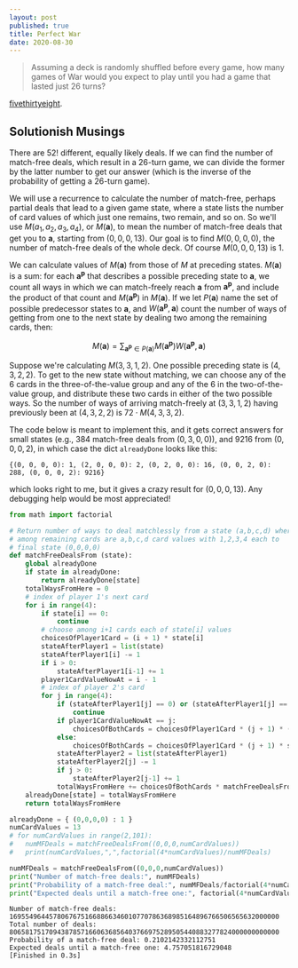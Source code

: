 ```yaml
---
layout: post
published: true
title: Perfect War
date: 2020-08-30
---
```


>Assuming a deck is randomly shuffled before every game, how many games of War would you expect to play until you had a game that lasted just 26 turns?

[fivethirtyeight](https://fivethirtyeight.com/features/are-you-a-pinball-wizard/).

<!--more-->

## Solutionish Musings

There are $52!$ different, equally likely deals. If we can find the number of match-free deals, which result in a $26$-turn game, we can divide the former by the latter number to get our answer (which is the inverse of the probability of getting a $26$-turn game).

We will use a recurrence to calculate the number of match-free, perhaps partial deals that lead to a given game state, where a state lists the number of card values of which just one remains, two remain, and so on. So we'll use $M(a_1,a_2,a_3,a_4)$, or $M(\mathbf{a})$, to mean the number of match-free deals that get you to $\mathbf{a}$, starting from $(0,0,0,13)$. Our goal is to find $M(0,0,0,0)$, the number of match-free deals of the whole deck. Of course $M(0,0,0,13)$ is $1$.

We can calculate values of $M(\mathbf{a})$ from those of $M$ at preceding states. $M(\mathbf{a})$ is a sum: for each $\mathbf{a^p}$ that describes a possible preceding state to $\mathbf{a}$, we count all ways in which we can match-freely reach $\mathbf{a}$ from $\mathbf{a^p}$, and include the product of that count and $M(\mathbf{a^p})$ in $M(\mathbf{a})$. If we let $P(\mathbf{a})$ name the set of possible predecessor states to $\mathbf{a}$, and $W(\mathbf{a^p},\mathbf{a})$ count the number of ways of getting from one to the next state by dealing two among the remaining cards, then:

$$M(\mathbf{a}) =
\sum_{\mathbf{a^p} \in P(\mathbf{a})} 
M(\mathbf{a^p}) W(\mathbf{a^p},\mathbf{a})$$

Suppose we're calculating $M(3,3,1,2)$. One possible preceding state is $(4,3,2,2)$. To get to the new state without matching, we can choose any of the $6$ cards in the three-of-the-value group and any of the $6$ in the two-of-the-value group, and distribute these two cards in either of the two possible ways. So the number of ways of arriving match-freely at $(3,3,1,2)$ having previously been at $(4,3,2,2)$ is $72 \cdot M(4,3,3,2)$.

The code below is meant to implement this, and it gets correct answers for small states (e.g., $384$ match-free deals from $(0,3,0,0)$), and $9216$ from $(0,0,0,2)$, in which case the dict `alreadyDone` looks like this: 

```{(0, 0, 0, 0): 1, (2, 0, 0, 0): 2, (0, 2, 0, 0): 16, (0, 0, 2, 0): 288, (0, 0, 0, 2): 9216}```

which looks right to me, but it gives a crazy result for $(0,0,0,13)$. Any debugging help would be most appreciated! 

```python
from math import factorial

# Return number of ways to deal matchlessly from a state (a,b,c,d) where
# among remaining cards are a,b,c,d card values with 1,2,3,4 each to
# final state (0,0,0,0)
def matchFreeDealsFrom (state):
	global alreadyDone
	if state in alreadyDone:
		return alreadyDone[state]
	totalWaysFromHere = 0
	# index of player 1's next card
	for i in range(4):
		if state[i] == 0:
			continue
		# choose among i+1 cards each of state[i] values
		choicesOfPlayer1Card = (i + 1) * state[i]
		stateAfterPlayer1 = list(state)
		stateAfterPlayer1[i] -= 1
		if i > 0:
			stateAfterPlayer1[i-1] += 1
		player1CardValueNowAt = i - 1
		# index of player 2's card
		for j in range(4):
			if (stateAfterPlayer1[j] == 0) or (stateAfterPlayer1[j] == 1 and player1CardValueNowAt == j):
				continue
			if player1CardValueNowAt == j:
				choicesOfBothCards = choicesOfPlayer1Card * (j + 1) * (stateAfterPlayer1[j] - 1)
			else:
				choicesOfBothCards = choicesOfPlayer1Card * (j + 1) * stateAfterPlayer1[j]
			stateAfterPlayer2 = list(stateAfterPlayer1)
			stateAfterPlayer2[j] -= 1
			if j > 0:
				stateAfterPlayer2[j-1] += 1
			totalWaysFromHere += choicesOfBothCards * matchFreeDealsFrom(tuple(stateAfterPlayer2))
	alreadyDone[state] = totalWaysFromHere
	return totalWaysFromHere

alreadyDone = { (0,0,0,0) : 1 }
numCardValues = 13
# for numCardValues in range(2,101):
# 	numMFDeals = matchFreeDealsFrom((0,0,0,numCardValues))
# 	print(numCardValues,",",factorial(4*numCardValues)/numMFDeals)

numMFDeals = matchFreeDealsFrom((0,0,0,numCardValues))
print("Number of match-free deals:", numMFDeals)
print("Probability of a match-free deal:", numMFDeals/factorial(4*numCardValues))
print("Expected deals until a match-free one:", factorial(4*numCardValues)/numMFDeals)

```

```
Number of match-free deals: 16955496445780676751668866346010770786368985164896766506565632000000
Total number of deals: 80658175170943878571660636856403766975289505440883277824000000000000
Probability of a match-free deal: 0.2102142332112751
Expected deals until a match-free one: 4.757051816729048
[Finished in 0.3s]
```

<br>

